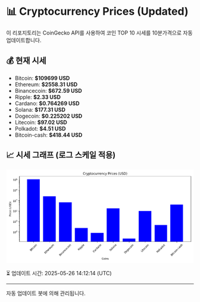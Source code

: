 
# 📊 Cryptocurrency Prices (Updated)

이 리포지토리는 CoinGecko API를 사용하여 코인 TOP 10 시세를 10분가격으로 자동 업데이트합니다.

## 💰 현재 시세
- Bitcoin: **$109699 USD**
- Ethereum: **$2558.31 USD**
- Binancecoin: **$672.59 USD**
- Ripple: **$2.33 USD**
- Cardano: **$0.764269 USD**
- Solana: **$177.31 USD**
- Dogecoin: **$0.225202 USD**
- Litecoin: **$97.02 USD**
- Polkadot: **$4.51 USD**
- Bitcoin-cash: **$418.44 USD**

## 📈 시세 그래프 (로그 스케일 적용)
![Crypto Prices](crypto_prices.png)

⏳ 업데이트 시간: 2025-05-26 14:12:14 (UTC)

---
자동 업데이트 봇에 의해 관리됩니다.
